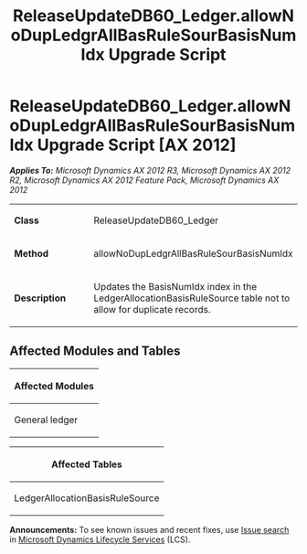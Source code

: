 ﻿---
title: ReleaseUpdateDB60_Ledger.allowNoDupLedgrAllBasRuleSourBasisNumIdx Upgrade Script
TOCTitle: ReleaseUpdateDB60_Ledger.allowNoDupLedgrAllBasRuleSourBasisNumIdx Upgrade Script
ms:assetid: 17da11d6-8c1b-63dc-f43b-2ade31380496
ms:mtpsurl: https://msdn.microsoft.com/en-us/library/JJ718595(v=AX.60)
ms:contentKeyID: 49706881
ms.date: 05/18/2015
mtps_version: v=AX.60
---

# ReleaseUpdateDB60\_Ledger.allowNoDupLedgrAllBasRuleSourBasisNumIdx Upgrade Script [AX 2012]


_**Applies To:** Microsoft Dynamics AX 2012 R3, Microsoft Dynamics AX 2012 R2, Microsoft Dynamics AX 2012 Feature Pack, Microsoft Dynamics AX 2012_

<table>
<colgroup>
<col style="width: 50%" />
<col style="width: 50%" />
</colgroup>
<tbody>
<tr class="odd">
<td><p><strong>Class</strong></p></td>
<td><p>ReleaseUpdateDB60_Ledger</p></td>
</tr>
<tr class="even">
<td><p><strong>Method</strong></p></td>
<td><p>allowNoDupLedgrAllBasRuleSourBasisNumIdx</p></td>
</tr>
<tr class="odd">
<td><p><strong>Description</strong></p></td>
<td><p>Updates the BasisNumIdx index in the LedgerAllocationBasisRuleSource table not to allow for duplicate records.</p></td>
</tr>
</tbody>
</table>


## Affected Modules and Tables

<table>
<colgroup>
<col style="width: 100%" />
</colgroup>
<thead>
<tr class="header">
<th><p>Affected Modules</p></th>
</tr>
</thead>
<tbody>
<tr class="odd">
<td><p>General ledger</p></td>
</tr>
</tbody>
</table>


<table>
<colgroup>
<col style="width: 100%" />
</colgroup>
<thead>
<tr class="header">
<th><p>Affected Tables</p></th>
</tr>
</thead>
<tbody>
<tr class="odd">
<td><p>LedgerAllocationBasisRuleSource</p></td>
</tr>
</tbody>
</table>

  
**Announcements:** To see known issues and recent fixes, use [Issue search](http://go.microsoft.com/fwlink/?linkid=389258) in [Microsoft Dynamics Lifecycle Services](http://go.microsoft.com/fwlink/?linkid=306505) (LCS).

